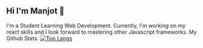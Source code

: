## Hi I'm Manjot 👋
I'm a Student Learning Web Development.
Currently, I'm working on my react skills and I look forward to mastering other Javascript frameworks.
My Github Stats.
[![Top Langs](https://github-readme-stats.vercel.app/api/top-langs/?username=Manj0tBenipal)](https://github.com/anuraghazra/github-readme-stats)

